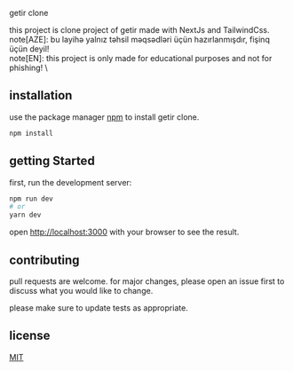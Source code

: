 getir clone

this project is clone project of getir made with NextJs and TailwindCss. \
note[AZE]: bu layihə yalnız təhsil məqsədləri üçün hazırlanmışdır, fişinq üçün deyil! \
note[EN]: this project is only made for educational purposes and not for phishing! \

## installation

use the package manager [npm](https://npmjs.com/) to install getir clone.

```bash
npm install
```

## getting Started

first, run the development server:

```bash
npm run dev
# or
yarn dev
```

open [http://localhost:3000](http://localhost:3000) with your browser to see the result.

## contributing

pull requests are welcome. for major changes, please open an issue first to discuss what you would like to change.

please make sure to update tests as appropriate.

## license

[MIT](https://choosealicense.com/licenses/mit/)
